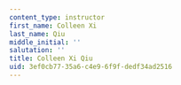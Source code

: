 ```yaml
---
content_type: instructor
first_name: Colleen Xi
last_name: Qiu
middle_initial: ''
salutation: ''
title: Colleen Xi Qiu
uid: 3ef0cb77-35a6-c4e9-6f9f-dedf34ad2516
---
```

